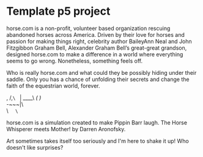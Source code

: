 # Template p5 project

horse.com is a non-profit, volunteer based organization rescuing abandoned horses across America. Driven by their love for horses and passion for making things right, celebrity author BaileyAnn Neal and John Fitzgibbon Graham Bell, Alexander Graham Bell’s great-great grandson, designed horse.com to make a difference in a world where everything seems to go wrong.
Nonetheless, something feels off.

Who is really horse.com and what could they be possibly hiding under their saddle. Only you has a chance of unfolding their secrets and change the faith of the equestrian world, forever.

,
/,`\
` | \____\\
_(      ) \
\-\~~~_|\  \
   \ `   \  `
   `     `

horse.com is a simulation created to make Pippin Barr laugh. The Horse Whisperer meets Mother! by Darren Aronofsky.

Art sometimes takes itself too seriously and I'm here to shake it up! Who doesn't like surprises?
